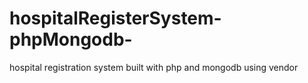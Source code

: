# hospitalRegisterSystem-phpMongodb-
hospital registration system built with php and mongodb using vendor

